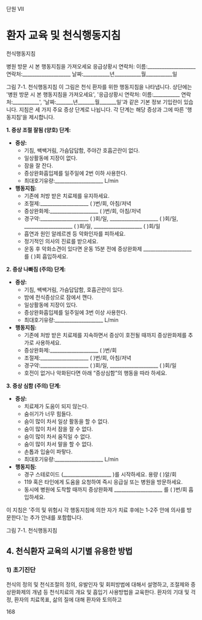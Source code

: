 단원 VII
# 환자 교육 및 천식행동지침

천식행동지침

병원 방문 시 본 행동지침을 가져오세요
응급상황시 연락처: 이름:____________________ 연락처:____________________ 날짜:___________년___________월___________일

그림 7-1. 천식행동지침
이 그림은 천식 환자를 위한 행동지침을 나타냅니다. 상단에는 '병원 방문 시 본 행동지침을 가져오세요', '응급상황시 연락처: 이름:___________ 연락처:___________', '날짜:_______년_______월_______일'과 같은 기본 정보 기입란이 있습니다.
지침은 세 가지 주요 증상 단계로 나뉩니다. 각 단계는 해당 증상과 그에 따른 '행동지침'을 제시합니다.

**1. 증상 조절 잘됨 (양호) 단계:**
*   **증상:**
    *   기침, 쌕쌕거림, 가슴답답함, 주야간 호흡곤란이 없다.
    *   일상활동에 지장이 없다.
    *   잠을 잘 잔다.
    *   증상완화흡입제를 일주일에 2번 이하 사용한다.
    *   최대호기유량:____________________ L/min
*   **행동지침:**
    *   기존에 처방 받은 치료제를 유지하세요.
    *   조절제:____________________ ( )번/회, 아침/저녁
    *   증상완화제:____________________ ( )번/회, 아침/저녁
    *   경구약:____________________ ( )회/일, ____________________ ( )회/일, ____________________ ( )회/일, ____________________ ( )회/일
    *   흡연과 원인 알레르겐 등 악화인자를 피하세요.
    *   정기적인 의사의 진료를 받으세요.
    *   운동 후 악화소견이 있다면 운동 15분 전에 증상완화제 ____________________ 를 ( )회 흡입하세요.

**2. 증상 나빠짐 (주의) 단계:**
*   **증상:**
    *   기침, 쌕쌕거림, 가슴답답함, 호흡곤란이 있다.
    *   밤에 천식증상으로 잠에서 깬다.
    *   일상활동에 지장이 있다.
    *   증상완화흡입제를 일주일에 3번 이상 사용한다.
    *   최대호기유량:____________________ L/min
*   **행동지침:**
    *   기존에 처방 받은 치료제를 지속하면서 증상이 호전될 때까지 증상완화제를 추가로 사용하세요.
    *   증상완화제:____________________ ( )번/회
    *   조절제:____________________ ( )번/회, 아침/저녁
    *   경구약:____________________ ( )회/일, ____________________ ( )회/일
    *   호전이 없거나 악화된다면 아래 “증상심함”의 행동을 따라 하세요.

**3. 증상 심함 (주의) 단계:**
*   **증상:**
    *   치료제가 도움이 되지 않는다.
    *   숨쉬기가 너무 힘들다.
    *   숨이 많이 차서 일상 활동을 할 수 없다.
    *   숨이 많이 차서 잠을 잘 수 없다.
    *   숨이 많이 차서 움직일 수 없다.
    *   숨이 많이 차서 말을 할 수 없다.
    *   손톱과 입술이 파랗다.
    *   최대호기유량:____________________ L/min
*   **행동지침:**
    *   경구 스테로이드 (____________________ )를 시작하세요. 용량 ( )알/회
    *   119 혹은 타인에게 도움을 요청하여 즉시 응급실 또는 병원을 방문하세요.
    *   동시에 병원에 도착할 때까지 증상완화제 ____________________ 를 ( )번/회 흡입하세요.

이 지침은 '주의 및 위험시 각 행동지침에 의한 자가 치료 후에는 1-2주 안에 의사를 방문한다.'는 추가 안내를 포함합니다.

그림 7-1. 천식행동지침

## 4. 천식환자 교육의 시기별 유용한 방법

### 1) 초기진단

천식의 정의 및 천식조절의 정의, 유발인자 및 회피방법에 대해서 설명하고, 조절제와 증상완화제의 개념 등 천식치료의 개요 및 흡입기 사용방법을 교육한다. 환자의 기대 및 걱정, 환자의 치료목표, 삶의 질에 대해 환자와 토의하고

<PAGE>168